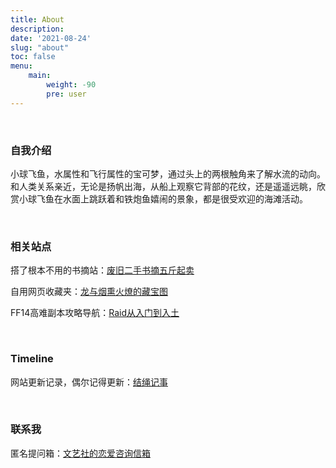 ```yaml
---
title: About
description: 
date: '2021-08-24'
slug: "about"
toc: false
menu:
    main: 
        weight: -90
        pre: user
---
```


<style>
.article-header {
    display: none;
  }
</style>
<br>

### 自我介绍

小球飞鱼，水属性和飞行属性的宝可梦，通过头上的两根触角来了解水流的动向。和人类关系亲近，无论是扬帆出海，从船上观察它背部的花纹，还是遥遥远眺，欣赏小球飞鱼在水面上跳跃着和铁炮鱼嬉闹的景象，都是很受欢迎的海滩活动。   

<br>

### 相关站点
搭了根本不用的书摘站：[废旧二手书摘五斤起卖](https://ink.mantyke.icu/)

自用网页收藏夹：[龙与烟熏火燎的藏宝图](https://archive.mantyke.icu/)

FF14高难副本攻略导航：[Raid从入门到入土](https://ff14.link/)

<br>

### Timeline

网站更新记录，偶尔记得更新：[结绳记事](https://mantyke.icu/timeline)

<br>

### 联系我
匿名提问箱：[文艺社的恋爱咨询信箱](https://box.n3ko.co/_/Mantyke)

<br>
